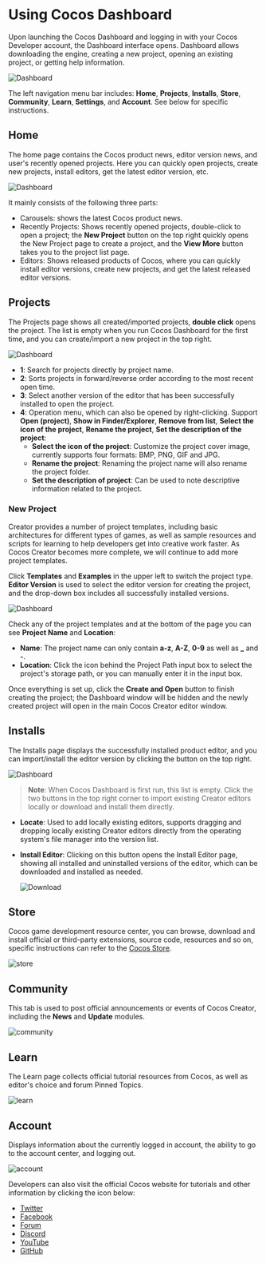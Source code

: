 # Using Cocos Dashboard

Upon launching the Cocos Dashboard and logging in with your Cocos Developer account, the Dashboard interface opens. Dashboard allows downloading the engine, creating a new project, opening an existing project, or getting help information.

![Dashboard](index/home.png)

The left navigation menu bar includes: **Home**, **Projects**, **Installs**, **Store**, **Community**, **Learn**, **Settings**, and **Account**. See below for specific instructions.

## Home

The home page contains the Cocos product news, editor version news, and user's recently opened projects. Here you can quickly open projects, create new projects, install editors, get the latest editor version, etc.

![Dashboard](index/home1.png)

It mainly consists of the following three parts:

- Carousels: shows the latest Cocos product news.
- Recently Projects: Shows recently opened projects, double-click to open a project; the **New Project** button on the top right quickly opens the New Project page to create a project, and the **View More** button takes you to the project list page.
- Editors: Shows released products of Cocos, where you can quickly install editor versions, create new projects, and get the latest released editor versions.

## Projects

The Projects page shows all created/imported projects, **double click** opens the project. The list is empty when you run Cocos Dashboard for the first time, and you can create/import a new project in the top right.

![Dashboard](index/project.png)

- **1**: Search for projects directly by project name.
- **2**: Sorts projects in forward/reverse order according to the most recent open time.
- **3**: Select another version of the editor that has been successfully installed to open the project.
- **4**: Operation menu, which can also be opened by right-clicking. Support **Open (project)**, **Show in Finder/Explorer**, **Remove from list**, **Select the icon of the project**, **Rename the project**, **Set the description of the project**:
    - **Select the icon of the project**: Customize the project cover image, currently supports four formats: BMP, PNG, GIF and JPG.
    - **Rename the project**: Renaming the project name will also rename the project folder.
    - **Set the description of project**: Can be used to note descriptive information related to the project.

### New Project

Creator provides a number of project templates, including basic architectures for different types of games, as well as sample resources and scripts for learning to help developers get into creative work faster. As Cocos Creator becomes more complete, we will continue to add more project templates.

Click **Templates** and **Examples** in the upper left to switch the project type. **Editor Version** is used to select the editor version for creating the project, and the drop-down box includes all successfully installed versions.

![Dashboard](index/add-project.png)

Check any of the project templates and at the bottom of the page you can see **Project Name** and **Location**:

- **Name**: The project name can only contain **a-z**, **A-Z**, **0-9** as well as **_** and **-**.
- **Location**: Click the icon behind the Project Path input box to select the project's storage path, or you can manually enter it in the input box.

Once everything is set up, click the **Create and Open** button to finish creating the project; the Dashboard window will be hidden and the newly created project will open in the main Cocos Creator editor window.

## Installs

The Installs page displays the successfully installed product editor, and you can import/install the editor version by clicking the button on the top right.

![Dashboard](index/installs.png)

> **Note**: When Cocos Dashboard is first run, this list is empty. Click the two buttons in the top right corner to import existing Creator editors locally or download and install them directly.

- **Locate**: Used to add locally existing editors, supports dragging and dropping locally existing Creator editors directly from the operating system's file manager into the version list.
- **Install Editor**: Clicking on this button opens the Install Editor page, showing all installed and uninstalled versions of the editor, which can be downloaded and installed as needed.

  ![Download](index/download.png)

## Store

Cocos game development resource center, you can browse, download and install official or third-party extensions, source code, resources and so on, specific instructions can refer to the [Cocos Store](https://store.cocos.com/document/en/).

![store](index/store.png)

## Community

This tab is used to post official announcements or events of Cocos Creator, including the **News** and **Update** modules.

![community](index/community.png)

## Learn

The Learn page collects official tutorial resources from Cocos, as well as editor's choice and forum Pinned Topics.

![learn](index/learn.png)

## Account

Displays information about the currently logged in account, the ability to go to the account center, and logging out.

![account](index/account.png)

Developers can also visit the official Cocos website for tutorials and other information by clicking the icon below:

- [Twitter](https://twitter.com/CocosEngine)
- [Facebook](https://www.facebook.com/CocosEngine)
- [Forum](https://discuss.cocos2d-x.org/c/33)
- [Discord](https://discord.com/invite/pVqab4K)
- [YouTube](https://www.youtube.com/cocosengine)
- [GitHub](https://github.com/cocos/cocos-engine)
